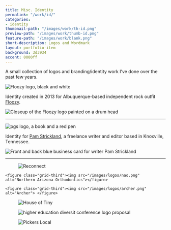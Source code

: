 ```yaml
---
title: Misc. Identity
permalink: "/work/id/"
categories:
- identity
thumbnail-path: "/images/work/th-id.png"
preview-path: "/images/work/thumb-id.png"
feature-path: "/images/work/blank.png"
short-description: Logos and Wordmark
layout: portfolio-item
background: 3d3934
accent: 0000ff
---
```


<p class="lede">A small collection of logos and branding/identity work I&rsquo;ve done over the past few&nbsp;years.</p>

<div class="row">

<div class="grid-third grid-flip"><img src="/images/logos/floozy-01.png" alt="Floozy logo, black and white" />
<p>Identity created in 2013 for Albuquerque-based independent rock outfit <a href="http://floozynation.com">Floozy</a>.
</p>
</div>

<div class="grid-half"><img src="/images/work/id-floozy-drumkit.jpg" alt="Closeup of the Floozy logo painted on a drum head" /></div>

</div>

<hr/>

<div class="row">

<div class="grid-third grid-flip"><img src="/images/logos/strickland.png" alt="pgs logo, a book and a red pen" /><p>Identity for <a href="http://pamstrickland.org">Pam Strickland</a>, a freelance writer and editor based in Knoxville, Tennessee.</p>
</div>

<div class="grid-half"><img src="/images/work/id-strickland-print.jpg" alt="Front and back blue business card for writer Pam Strickland" />
</div>

</div>

<hr/>


<div class="row row-start-small">
    <figure class="grid-third"><img src="/images/logos/reconnect.png" alt="Reconnect"> </figure>
    
    <figure class="grid-third"><img src="/images/logos/nao.png" alt="Northern Arizona Orthodontics"></figure>

    <figure class="grid-third"><img src="/images/logos/archer.png" alt="Archer"> </figure>

<figure class="grid-third"><img src="/images/logos/house-of-tiny.png" alt="House of Tiny"></figure>

 <figure class="grid-third"><img src="/images/logos/diversity.png" alt="higher education diversit conference logo proposal"></figure>

<figure class="grid-third"><img src="/images/logos/pickers-local.gif" alt="Pickers Local"></figure>
</div>
